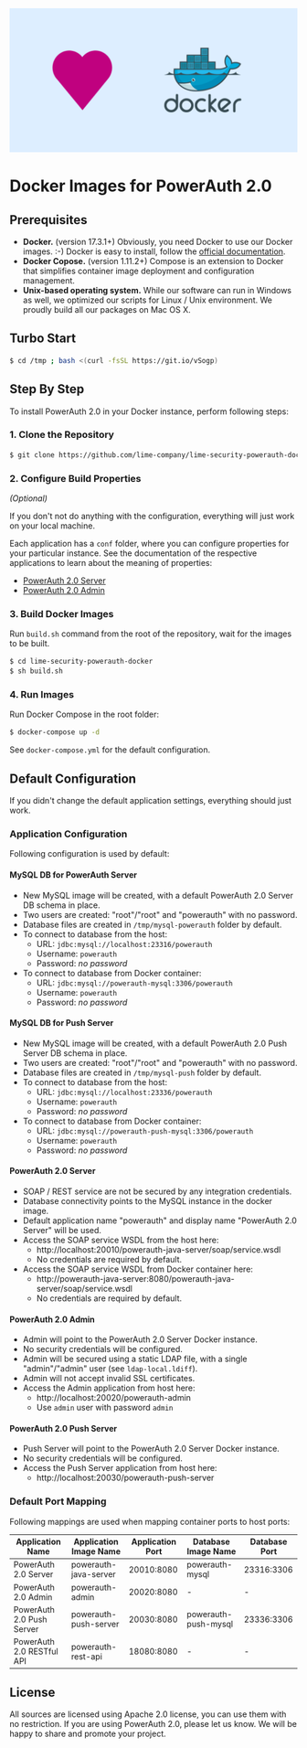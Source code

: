 ![](./assets/powerauth-docker-blue.png)

# Docker Images for PowerAuth 2.0

## Prerequisites

- **Docker.** (version 17.3.1+) Obviously, you need Docker to use our Docker images. :-) Docker is easy to install, follow the [official documentation](https://docs.docker.com/engine/getstarted/step_one/).
- **Docker Copose.** (version 1.11.2+) Compose is an extension to Docker that simplifies container image deployment and configuration management.
- **Unix-based operating system.** While our software can run in Windows as well, we optimized our scripts for Linux / Unix environment. We proudly build all our packages on Mac OS X.

## Turbo Start

```sh
$ cd /tmp ; bash <(curl -fsSL https://git.io/vSogp)
```

## Step By Step

To install PowerAuth 2.0 in your Docker instance, perform following steps:

### 1. Clone the Repository

```sh
$ git clone https://github.com/lime-company/lime-security-powerauth-docker.git
```

### 2. Configure Build Properties

_(Optional)_

If you don't not do anything with the configuration, everything will just work on your local machine.

Each application has a `conf` folder, where you can configure properties for your particular instance. See the documentation of the respective applications to learn about the meaning of properties:

- [PowerAuth 2.0 Server](https://github.com/lime-company/lime-security-powerauth/wiki/Deploying-PowerAuth-2.0-Server)
- [PowerAuth 2.0 Admin](https://github.com/lime-company/lime-security-powerauth-admin/wiki/Deploying-PowerAuth-2.0-Admin)

### 3. Build Docker Images

Run `build.sh` command from the root of the repository, wait for the images to be built.

```sh
$ cd lime-security-powerauth-docker
$ sh build.sh
```

### 4. Run Images

Run Docker Compose in the root folder:

```sh
$ docker-compose up -d
```

See `docker-compose.yml` for the default configuration.

## Default Configuration

If you didn't change the default application settings, everything should just work.

### Application Configuration

Following configuration is used by default:

#### MySQL DB for PowerAuth Server

- New MySQL image will be created, with a default PowerAuth 2.0 Server DB schema in place.
- Two users are created: "root"/"root" and "powerauth" with no password.
- Database files are created in `/tmp/mysql-powerauth` folder by default.
- To connect to database from the host:
    - URL: `jdbc:mysql://localhost:23316/powerauth`
    - Username: `powerauth`
    - Password: _no password_
- To connect to database from Docker container:
    - URL: `jdbc:mysql://powerauth-mysql:3306/powerauth`
    - Username: `powerauth`
    - Password: _no password_

#### MySQL DB for Push Server

- New MySQL image will be created, with a default PowerAuth 2.0 Push Server DB schema in place.
- Two users are created: "root"/"root" and "powerauth" with no password.
- Database files are created in `/tmp/mysql-push` folder by default.
- To connect to database from the host:
    - URL: `jdbc:mysql://localhost:23336/powerauth`
    - Username: `powerauth`
    - Password: _no password_
- To connect to database from Docker container:
    - URL: `jdbc:mysql://powerauth-push-mysql:3306/powerauth`
    - Username: `powerauth`
    - Password: _no password_

#### PowerAuth 2.0 Server

- SOAP / REST service are not be secured by any integration credentials.
- Database connectivity points to the MySQL instance in the docker image.
- Default application name "powerauth" and display name "PowerAuth 2.0 Server" will be used.
- Access the SOAP service WSDL from the host here:
    - http://localhost:20010/powerauth-java-server/soap/service.wsdl
    - No credentials are required by default.
- Access the SOAP service WSDL from Docker container here:
    - http://powerauth-java-server:8080/powerauth-java-server/soap/service.wsdl
    - No credentials are required by default.

#### PowerAuth 2.0 Admin

- Admin will point to the PowerAuth 2.0 Server Docker instance.
- No security credentials will be configured.
- Admin will be secured using a static LDAP file, with a single "admin"/"admin" user (see `ldap-local.ldiff`).
- Admin will not accept invalid SSL certificates.
- Access the Admin application from host here:
    - http://localhost:20020/powerauth-admin
    - Use `admin` user with password `admin`

#### PowerAuth 2.0 Push Server

- Push Server will point to the PowerAuth 2.0 Server Docker instance.
- No security credentials will be configured.
- Access the Push Server application from host here:
    - http://localhost:20030/powerauth-push-server

### Default Port Mapping

Following mappings are used when mapping container ports to host ports:

| Application Name          | Application Image Name | Application Port | Database Image Name  | Database Port |
|---------------------------|------------------------|------------------|----------------------|---------------|
| PowerAuth 2.0 Server      | powerauth-java-server  | 20010:8080       | powerauth-mysql      | 23316:3306    |
| PowerAuth 2.0 Admin       | powerauth-admin        | 20020:8080       | -                    | -             |
| PowerAuth 2.0 Push Server | powerauth-push-server  | 20030:8080       | powerauth-push-mysql | 23336:3306    |
| PowerAuth 2.0 RESTful API | powerauth-rest-api     | 18080:8080       | -                    | -             |

## License

All sources are licensed using Apache 2.0 license, you can use them with no restriction. If you are using PowerAuth 2.0, please let us know. We will be happy to share and promote your project.
